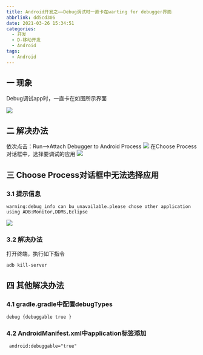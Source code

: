 ```yaml
---
title: Android开发之——Debug调试时一直卡在warting for debugger界面
abbrlink: dd5cd306
date: 2021-03-26 15:34:51
categories:
  - 开发
  - D-移动开发
  - Android
tags:
  - Android
---
```


## 一 现象

Debug调试app时，一直卡在如图所示界面

![][1]

<!--more-->
## 二 解决办法

依次点击：Run——>Attach Debugger to Android Process
![][2]
在Choose Process对话框中，选择要调试的应用
![][3]

## 三 Choose Process对话框中无法选择应用
### 3.1 提示信息

```
warning:debug info can bu unavailable.please chose other application using ADB:Monitor,DDMS,Eclipse
```
![][4]

### 3.2 解决办法

打开终端，执行如下指令

```
adb kill-server
```
## 四 其他解决办法

### 4.1 gradle.gradle中配置debugTypes

```
debug {debuggable true }
```

### 4.2 AndroidManifest.xml中application标签添加

```
 android:debuggable="true"
```

[1]:https://cdn.jsdelivr.net/gh/PGzxc/CDN/blog-android/android-debug-waiting.png
[2]:https://cdn.jsdelivr.net/gh/PGzxc/CDN/blog-android/android-debug-run-attach-debugger.png
[3]:https://cdn.jsdelivr.net/gh/PGzxc/CDN/blog-android/android-debug-choose-process.png
[4]:https://cdn.jsdelivr.net/gh/PGzxc/CDN/blog-android/android-debug-process-warning.png
